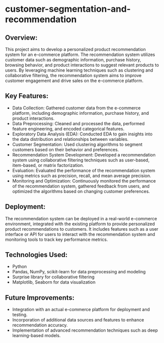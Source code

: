 # customer-segmentation-and-recommendation

## Overview:
This project aims to develop a personalized product recommendation system for an e-commerce platform. The recommendation system utilizes customer data such as demographic information, purchase history, browsing behavior, and product interactions to suggest relevant products to users. By leveraging machine learning techniques such as clustering and collaborative filtering, the recommendation system aims to improve customer engagement and drive sales on the e-commerce platform.

## Key Features:
* Data Collection: Gathered customer data from the e-commerce platform, including demographic information, purchase history, and product interactions.
* Data Preprocessing: Cleaned and processed the data, performed feature engineering, and encoded categorical features.
* Exploratory Data Analysis (EDA): Conducted EDA to gain insights into the data distribution and relationships between variables.
* Customer Segmentation: Used clustering algorithms to segment customers based on their behavior and preferences.
* Recommendation System Development: Developed a recommendation system using collaborative filtering techniques such as user-based, item-based, or matrix factorization.
* Evaluation: Evaluated the performance of the recommendation system using metrics such as precision, recall, and mean average precision.
* Monitoring and Optimization: Continuously monitored the performance of the recommendation system, gathered feedback from users, and optimized the algorithms based on changing customer preferences.

## Deployment:
The recommendation system can be deployed in a real-world e-commerce environment, integrated with the existing platform to provide personalized product recommendations to customers. It includes features such as a user interface or API for users to interact with the recommendation system and monitoring tools to track key performance metrics.

## Technologies Used:
* Python
* Pandas, NumPy, scikit-learn for data preprocessing and modeling
* Surprise library for collaborative filtering
* Matplotlib, Seaborn for data visualization

## Future Improvements:
* Integration with an actual e-commerce platform for deployment and testing.
* Incorporation of additional data sources and features to enhance recommendation accuracy.
* Implementation of advanced recommendation techniques such as deep learning-based models.

